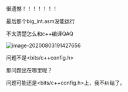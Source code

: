 很遗憾！！！！！！！

最后那个big_int.asm没能运行

不太清楚怎么和c++编译QAQ

![image-20200803191427656](C:\Users\70965\AppData\Roaming\Typora\typora-user-images\image-20200803191427656.png)

问题不是<bits/c++config.h>

那问题出在哪里呢？

问题可能还是<bits/c++config.h>上，我不纠结了。

